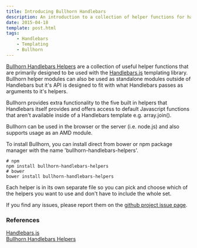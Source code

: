 ```yaml
---
title: Introducing Bullhorn Handlebars
description: An introduction to a collection of helper functions for handlebars templating library
date: 2015-04-18
template: post.html
tags:
    - Handlebars
    - Templating
    - Bullhorn
---
```


[Bullhorn Handlebars Helpers](https://github.com/uplift/bullhorn-handlebars-helpers) are a collection of useful helper functions that are primarily designed to be used with the [Handlebars.js](http://handlebarsjs.com/) templating library. Bullhorn helper modules can also be used as standalone modules outside of Handlebars but it's API is designed to fit with what Handlebars passes as arguments to it's helpers.

Bullhorn provides extra functionality to the five built in helpers that Handlebars itself provides and offers access to default Javascript functions that aren't available inside of a Handlebars template e.g. array.join().

Bullhorn can be used in the browser or the server (i.e. node.js) and also supports usage as an AMD module.

To install Bullhorn, you can install direct from bower or npm package manager with the name 'bullhorn-handlebars-helpers'.

    # npm
    npm install bullhorn-handlebars-helpers
    # bower
    bower install bullhorn-handlebars-helpers

Each helper is in its own separate file so you can pick and choose which of the helpers you want to use and don't have to include the whole set.

If you find any issues, please report them on the [github project issue page](https://github.com/uplift/bullhorn-handlebars-helpers/issues).

### References

[Handlebars.js](http://handlebarsjs.com/)  
[Bullhorn Handlebars Helpers](https://github.com/uplift/bullhorn-handlebars-helpers)  

